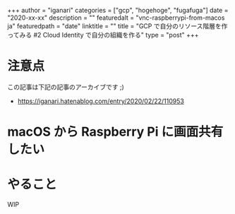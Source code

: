 +++
author = "iganari"
categories = ["gcp", "hogehoge", "fugafuga"]
date = "2020-xx-xx"
description = ""
featuredalt = "vnc-raspberrypi-from-macos ja"
featuredpath = "date"
linktitle = ""
title = "GCP で自分のリソース階層を作ってみる #2 Cloud Identity で自分の組織を作る"
type = "post"
+++

# 注意点

この記事は下記の記事のアーカイブです ;)

+ https://iganari.hatenablog.com/entry/2020/02/22/110953

# macOS から Raspberry Pi に画面共有したい

# やること

WIP
